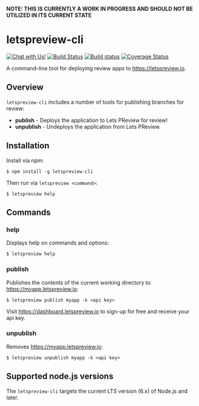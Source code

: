 **NOTE: THIS IS CURRENTLY A WORK IN PROGRESS AND SHOULD NOT BE UTILIZED IN ITS CURRENT STATE**

# letspreview-cli

[![Chat with Us!](https://badges.gitter.im/letspreview/letspreview-cli.svg)](https://gitter.im/letspreview/letspreview-cli?utm_source=badge&utm_medium=badge&utm_campaign=pr-badge)
[![Build Status](https://travis-ci.org/letspreview/letspreview-cli.svg?branch=master)](https://travis-ci.org/letspreview/letspreview-cli)
[![Build status](https://ci.appveyor.com/api/projects/status/lquts0pseoe7ti5w/branch/master?svg=true)](https://ci.appveyor.com/project/nick-woodward/letspreview-cli/branch/master)
[![Coverage Status](https://coveralls.io/repos/github/letspreview/letspreview-cli/badge.svg?branch=master)](https://coveralls.io/github/letspreview/letspreview-cli?branch=master)

A command-line tool for deploying review apps to https://letspreview.io.

## Overview

`letspreview-cli` includes a number of tools for publishing branches for review:

  * __publish__ - Deploys the application to Lets PReview for review!
  * __unpublish__	- Undeploys the application from Lets PReview.

## Installation

Install via npm:

    $ npm install -g letspreview-cli

Then run via `letspreview <command>`:

    $ letspreview help

## Commands

### help

Displays help on commands and options:

    $ letspreview help

### publish

Publishes the contents of the current working directory to https://myapp.letspreview.io:

    $ letspreview publish myapp -k <api key>

Visit https://dashboard.letspreview.io to sign-up for free and receive your api key.

### unpublish

Removes https://myapp.letspreview.io:

    $ letspreview unpublish myapp -k <api key>

## Supported node.js versions

The `letspreview-cli` targets the current LTS version (6.x) of Node.js and later.
